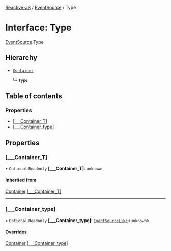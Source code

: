 [Reactive-JS](../README.md) / [EventSource](../modules/EventSource.md) / Type

# Interface: Type

[EventSource](../modules/EventSource.md).Type

## Hierarchy

- [`Container`](types.Container.md)

  ↳ **`Type`**

## Table of contents

### Properties

- [[\_\_\_Container\_T]](EventSource.Type.md#[___container_t])
- [[\_\_\_Container\_type]](EventSource.Type.md#[___container_type])

## Properties

### [\_\_\_Container\_T]

• `Optional` `Readonly` **[\_\_\_Container\_T]**: `unknown`

#### Inherited from

[Container](types.Container.md).[[___Container_T]](types.Container.md#[___container_t])

___

### [\_\_\_Container\_type]

• `Optional` `Readonly` **[\_\_\_Container\_type]**: [`EventSourceLike`](types.EventSourceLike.md)<`unknown`\>

#### Overrides

[Container](types.Container.md).[[___Container_type]](types.Container.md#[___container_type])
